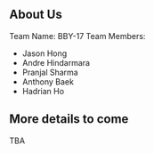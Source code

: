 ## About Us
Team Name: BBY-17
Team Members: 
- Jason Hong
- Andre Hindarmara
- Pranjal Sharma
- Anthony Baek
- Hadrian Ho
## More details to come
TBA